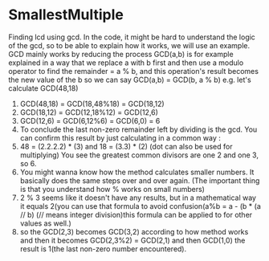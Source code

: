 # SmallestMultiple
Finding lcd using gcd.
In the code, it might be hard to understand the logic of the gcd, so to be able to explain how it works, we will use an example.
GCD mainly works by reducing the process 
GCD(a,b) is for example explained in a way that we replace a with b first and then use a modulo operator to find the remainder = a % b, and this operation's result becomes the new value of the b
so we can say GCD(a,b) = GCD(b, a % b)
e.g. let's calculate GCD(48,18)
1) GCD(48,18) = GCD(18,48%18) = GCD(18,12)
2) GCD(18,12) = GCD(12,18%12) = GCD(12,6)
3) GCD(12,6) = GCD(6,12%6) = GCD(6,0) = 6
4) To conclude the last non-zero remainder left by dividing is the gcd. You can confirm this result by just calculating in a common way :
5) 48 = (2.2.2.2) * (3) and 18 = (3.3) * (2) (dot can also be used for multiplying) You see the greatest common divisors are one 2 and one 3, so 6.
6) You might wanna know how the method calculates smaller numbers. It basically does the same steps over and over again. (The important thing is that you understand how % works on small numbers)
7) 2 % 3 seems like it doesn't have any results, but in a mathematical way it equals 2(you can use that formula to avoid confusion(a%b = a - (b * (a // b) (// means integer division)this formula can be applied to for other values as well.)
8)  so the GCD(2,3) becomes GCD(3,2) according to how method works and then it becomes GCD(2,3%2) = GCD(2,1) and then GCD(1,0) the result is 1(the last non-zero number encountered).
